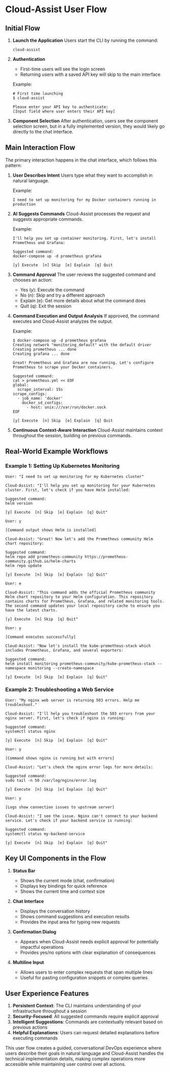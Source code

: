 # Cloud-Assist User Flow

## Initial Flow

1. **Launch the Application**
   Users start the CLI by running the command:
   ```
   cloud-assist
   ```

2. **Authentication**
   - First-time users will see the login screen
   - Returning users with a saved API key will skip to the main interface

   Example:
   ```
   # First time launching
   $ cloud-assist
   
   Please enter your API key to authenticate:
   [Input field where user enters their API key]
   ```

3. **Component Selection**
   After authentication, users see the component selection screen, but in a fully implemented version, they would likely go directly to the chat interface.

## Main Interaction Flow

The primary interaction happens in the chat interface, which follows this pattern:

1. **User Describes Intent**
   Users type what they want to accomplish in natural language.

   Example:
   ```
   I need to set up monitoring for my Docker containers running in production
   ```

2. **AI Suggests Commands**
   Cloud-Assist processes the request and suggests appropriate commands.

   Example:
   ```
   I'll help you set up container monitoring. First, let's install Prometheus and Grafana:

   Suggested command:
   docker-compose up -d prometheus grafana
   
   [y] Execute  [n] Skip  [e] Explain  [q] Quit
   ```

3. **Command Approval**
   The user reviews the suggested command and chooses an action:
   - Yes (y): Execute the command
   - No (n): Skip and try a different approach
   - Explain (e): Get more details about what the command does
   - Quit (q): Exit the session

4. **Command Execution and Output Analysis**
   If approved, the command executes and Cloud-Assist analyzes the output.

   Example:
   ```
   $ docker-compose up -d prometheus grafana
   Creating network "monitoring_default" with the default driver
   Creating prometheus ... done
   Creating grafana ... done

   Great! Prometheus and Grafana are now running. Let's configure Prometheus to scrape your Docker containers.

   Suggested command:
   cat > prometheus.yml << EOF
   global:
     scrape_interval: 15s
   scrape_configs:
     - job_name: 'docker'
       docker_sd_configs:
         - host: unix:///var/run/docker.sock
   EOF

   [y] Execute  [n] Skip  [e] Explain  [q] Quit
   ```

5. **Continuous Context-Aware Interaction**
   Cloud-Assist maintains context throughout the session, building on previous commands.

## Real-World Example Workflows

### Example 1: Setting Up Kubernetes Monitoring

```
User: "I need to set up monitoring for my Kubernetes cluster"

Cloud-Assist: "I'll help you set up monitoring for your Kubernetes cluster. First, let's check if you have Helm installed:

Suggested command:
helm version

[y] Execute  [n] Skip  [e] Explain  [q] Quit"

User: y

[Command output shows Helm is installed]

Cloud-Assist: "Great! Now let's add the Prometheus community Helm chart repository:

Suggested command:
helm repo add prometheus-community https://prometheus-community.github.io/helm-charts
helm repo update

[y] Execute  [n] Skip  [e] Explain  [q] Quit"

User: e

Cloud-Assist: "This command adds the official Prometheus community Helm chart repository to your Helm configuration. This repository contains charts for Prometheus, Grafana, and related monitoring tools. The second command updates your local repository cache to ensure you have the latest charts.

[y] Execute  [n] Skip  [q] Quit"

User: y

[Command executes successfully]

Cloud-Assist: "Now let's install the kube-prometheus-stack which includes Prometheus, Grafana, and several exporters:

Suggested command:
helm install monitoring prometheus-community/kube-prometheus-stack --namespace monitoring --create-namespace

[y] Execute  [n] Skip  [e] Explain  [q] Quit"
```

### Example 2: Troubleshooting a Web Service

```
User: "My nginx web server is returning 503 errors. Help me troubleshoot."

Cloud-Assist: "I'll help you troubleshoot the 503 errors from your nginx server. First, let's check if nginx is running:

Suggested command:
systemctl status nginx

[y] Execute  [n] Skip  [e] Explain  [q] Quit"

User: y

[Command shows nginx is running but with errors]

Cloud-Assist: "Let's check the nginx error logs for more details:

Suggested command:
sudo tail -n 50 /var/log/nginx/error.log

[y] Execute  [n] Skip  [e] Explain  [q] Quit"

User: y

[Logs show connection issues to upstream server]

Cloud-Assist: "I see the issue. Nginx can't connect to your backend service. Let's check if your backend service is running:

Suggested command:
systemctl status my-backend-service

[y] Execute  [n] Skip  [e] Explain  [q] Quit"
```

## Key UI Components in the Flow

1. **Status Bar**
   - Shows the current mode (chat, confirmation)
   - Displays key bindings for quick reference
   - Shows the current time and context size

2. **Chat Interface**
   - Displays the conversation history
   - Shows command suggestions and execution results
   - Provides the input area for typing new requests

3. **Confirmation Dialog**
   - Appears when Cloud-Assist needs explicit approval for potentially impactful operations
   - Provides yes/no options with clear explanation of consequences

4. **Multiline Input**
   - Allows users to enter complex requests that span multiple lines
   - Useful for pasting configuration snippets or complex queries

## User Experience Features

1. **Persistent Context**: The CLI maintains understanding of your infrastructure throughout a session
2. **Security-Focused**: All suggested commands require explicit approval
3. **Intelligent Suggestions**: Commands are contextually relevant based on previous actions
4. **Helpful Explanations**: Users can request detailed explanations before executing commands

This user flow creates a guided, conversational DevOps experience where users describe their goals in natural language and Cloud-Assist handles the technical implementation details, making complex operations more accessible while maintaining user control over all actions.